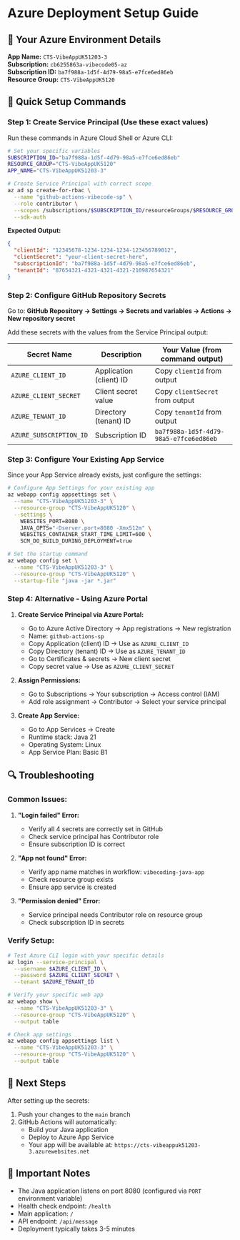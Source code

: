 # Azure Deployment Setup Guide

## 🔧 Your Azure Environment Details

**App Name:** `CTS-VibeAppUK51203-3`  
**Subscription:** `cb6255863a-vibecode05-az`  
**Subscription ID:** `ba7f988a-1d5f-4d79-98a5-e7fce6ed86eb`  
**Resource Group:** `CTS-VibeAppUK5120`  

## 🚀 Quick Setup Commands

### Step 1: Create Service Principal (Use these exact values)

Run these commands in Azure Cloud Shell or Azure CLI:

```bash
# Set your specific variables
SUBSCRIPTION_ID="ba7f988a-1d5f-4d79-98a5-e7fce6ed86eb"
RESOURCE_GROUP="CTS-VibeAppUK5120"
APP_NAME="CTS-VibeAppUK51203-3"

# Create Service Principal with correct scope
az ad sp create-for-rbac \
  --name "github-actions-vibecode-sp" \
  --role contributor \
  --scopes /subscriptions/$SUBSCRIPTION_ID/resourceGroups/$RESOURCE_GROUP \
  --sdk-auth
```

**Expected Output:**
```json
{
  "clientId": "12345678-1234-1234-1234-123456789012",
  "clientSecret": "your-client-secret-here",
  "subscriptionId": "ba7f988a-1d5f-4d79-98a5-e7fce6ed86eb",
  "tenantId": "87654321-4321-4321-4321-210987654321"
}
```

### Step 2: Configure GitHub Repository Secrets

Go to: **GitHub Repository → Settings → Secrets and variables → Actions → New repository secret**

Add these secrets with the values from the Service Principal output:

| Secret Name | Description | Your Value (from command output) |
|-------------|-------------|-----------------------------------|
| `AZURE_CLIENT_ID` | Application (client) ID | Copy `clientId` from output |
| `AZURE_CLIENT_SECRET` | Client secret value | Copy `clientSecret` from output |
| `AZURE_TENANT_ID` | Directory (tenant) ID | Copy `tenantId` from output |
| `AZURE_SUBSCRIPTION_ID` | Subscription ID | `ba7f988a-1d5f-4d79-98a5-e7fce6ed86eb` |

### Step 3: Configure Your Existing App Service

Since your App Service already exists, just configure the settings:

```bash
# Configure App Settings for your existing app
az webapp config appsettings set \
  --name "CTS-VibeAppUK51203-3" \
  --resource-group "CTS-VibeAppUK5120" \
  --settings \
    WEBSITES_PORT=8080 \
    JAVA_OPTS="-Dserver.port=8080 -Xmx512m" \
    WEBSITES_CONTAINER_START_TIME_LIMIT=600 \
    SCM_DO_BUILD_DURING_DEPLOYMENT=true

# Set the startup command
az webapp config set \
  --name "CTS-VibeAppUK51203-3" \
  --resource-group "CTS-VibeAppUK5120" \
  --startup-file "java -jar *.jar"
```

### Step 4: Alternative - Using Azure Portal

1. **Create Service Principal via Azure Portal:**
   - Go to Azure Active Directory → App registrations → New registration
   - Name: `github-actions-sp`
   - Copy Application (client) ID → Use as `AZURE_CLIENT_ID`
   - Copy Directory (tenant) ID → Use as `AZURE_TENANT_ID`
   - Go to Certificates & secrets → New client secret
   - Copy secret value → Use as `AZURE_CLIENT_SECRET`

2. **Assign Permissions:**
   - Go to Subscriptions → Your subscription → Access control (IAM)
   - Add role assignment → Contributor → Select your service principal

3. **Create App Service:**
   - Go to App Services → Create
   - Runtime stack: Java 21
   - Operating System: Linux
   - App Service Plan: Basic B1

## 🔍 Troubleshooting

### Common Issues:

1. **"Login failed" Error:**
   - Verify all 4 secrets are correctly set in GitHub
   - Check service principal has Contributor role
   - Ensure subscription ID is correct

2. **"App not found" Error:**
   - Verify app name matches in workflow: `vibecoding-java-app`
   - Check resource group exists
   - Ensure app service is created

3. **"Permission denied" Error:**
   - Service principal needs Contributor role on resource group
   - Check subscription ID in secrets

### Verify Setup:

```bash
# Test Azure CLI login with your specific details
az login --service-principal \
  --username $AZURE_CLIENT_ID \
  --password $AZURE_CLIENT_SECRET \
  --tenant $AZURE_TENANT_ID

# Verify your specific web app
az webapp show \
  --name "CTS-VibeAppUK51203-3" \
  --resource-group "CTS-VibeAppUK5120" \
  --output table

# Check app settings
az webapp config appsettings list \
  --name "CTS-VibeAppUK51203-3" \
  --resource-group "CTS-VibeAppUK5120" \
  --output table
```

## 🚀 Next Steps

After setting up the secrets:

1. Push your changes to the `main` branch
2. GitHub Actions will automatically:
   - Build your Java application
   - Deploy to Azure App Service
   - Your app will be available at: `https://cts-vibeappuk51203-3.azurewebsites.net`

## 📝 Important Notes

- The Java application listens on port 8080 (configured via `PORT` environment variable)
- Health check endpoint: `/health`
- Main application: `/`
- API endpoint: `/api/message`
- Deployment typically takes 3-5 minutes
